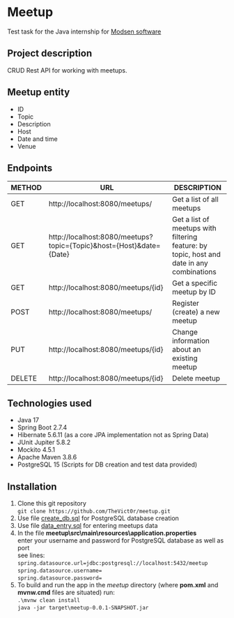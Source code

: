 # Meetup
Test task for the Java internship for [Modsen software](https://www.modsen-software.com/) 

## Project description
CRUD Rest API for working with meetups.

## Meetup entity
- ID
- Topic
- Description
- Host
- Date and time
- Venue

## Endpoints
| **METHOD** | **URL** | **DESCRIPTION** |
|---|---|---|
| GET | http://localhost:8080/meetups/ | Get a list of all meetups |
| GET | http://localhost:8080/meetups?topic={Topic}&host={Host}&date={Date} | Get a list of meetups with filtering feature: by topic, host and date in any combinations |
| GET | http://localhost:8080/meetups/{id} | Get a specific meetup by ID |
| POST | http://localhost:8080/meetups/ | Register (create) a new meetup |
| PUT | http://localhost:8080/meetups/{id} | Change information about an existing meetup |
| DELETE | http://localhost:8080/meetups/{id} | Delete meetup |

## Technologies used
- Java 17
- Spring Boot 2.7.4
- Hibernate 5.6.11 (as a core JPA implementation not as Spring Data)
- JUnit Jupiter 5.8.2
- Mockito 4.5.1
- Apache Maven 3.8.6 
- PostgreSQL 15 (Scripts for DB creation and test data provided)

## Installation
1. Clone this git repository  
   `git clone https://github.com/TheVict0r/meetup.git`  
2. Use file [create_db.sql](./create_db.sql) for PostgreSQL database creation
3. Use file [data_entry.sql](./data_entry.sql) for entering meetups data 
4. In the file **meetup\\src\\main\\resources\\application.properties**  
   enter your username and password for PostgreSQL database as well as port  
   see lines:  
   `spring.datasource.url=jdbc:postgresql://localhost:5432/meetup`  
   `spring.datasource.username=`  
   `spring.datasource.password=`  
5. To build and run the app in the *meetup* directory (where **pom.xml** and **mvnw.cmd** files are situated) run:  
   `.\mvnw clean install`  
   `java -jar target\meetup-0.0.1-SNAPSHOT.jar`  





